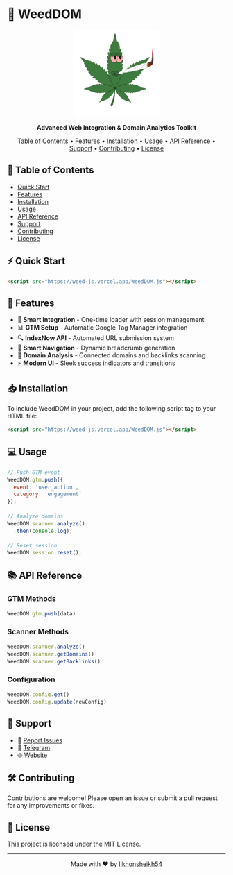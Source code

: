 # 🌿 WeedDOM

<div align="center">
  <img src="https://raw.githubusercontent.com/likhonsheikh54/WeedJS/refs/heads/main/DOM/IMG_1663.png" alt="WeedDOM Logo" width="200" height="200"/>
  
  <p align="center">
    <strong>Advanced Web Integration & Domain Analytics Toolkit</strong>
  </p>
  
  <p align="center">
    <a href="#table-of-contents">Table of Contents</a> •
    <a href="#features">Features</a> •
    <a href="#installation">Installation</a> •
    <a href="#usage">Usage</a> •
    <a href="#api-reference">API Reference</a> •
    <a href="#support">Support</a> •
    <a href="#contributing">Contributing</a> •
    <a href="#license">License</a>
  </p>
</div>

## 📑 Table of Contents

- [Quick Start](#quick-start)
- [Features](#features)
- [Installation](#installation)
- [Usage](#usage)
- [API Reference](#api-reference)
- [Support](#support)
- [Contributing](#contributing)
- [License](#license)

## ⚡ Quick Start

```html
<script src="https://weed-js.vercel.app/WeedDOM.js"></script>
```

## 🚀 Features

- 🔄 **Smart Integration** - One-time loader with session management
- 📊 **GTM Setup** - Automatic Google Tag Manager integration
- 🔍 **IndexNow API** - Automated URL submission system
- 🧭 **Smart Navigation** - Dynamic breadcrumb generation
- 📱 **Domain Analysis** - Connected domains and backlinks scanning
- ⚡ **Modern UI** - Sleek success indicators and transitions

## 📥 Installation

To include WeedDOM in your project, add the following script tag to your HTML file:

```html
<script src="https://weed-js.vercel.app/WeedDOM.js"></script>
```

## 💻 Usage

```javascript
// Push GTM event
WeedDOM.gtm.push({
  event: 'user_action',
  category: 'engagement'
});

// Analyze domains
WeedDOM.scanner.analyze()
  .then(console.log);

// Reset session
WeedDOM.session.reset();
```

## 📚 API Reference

### GTM Methods
```javascript
WeedDOM.gtm.push(data)
```

### Scanner Methods
```javascript
WeedDOM.scanner.analyze()
WeedDOM.scanner.getDomains()
WeedDOM.scanner.getBacklinks()
```

### Configuration
```javascript
WeedDOM.config.get()
WeedDOM.config.update(newConfig)
```

## 🤝 Support

- 📧 [Report Issues](https://github.com/likhonsheikh54/WeedJS/issues)
- 💬 [Telegram](https://t.me/RecentCoders)
- 🌐 [Website](https://www.v4os.org)

## 🛠 Contributing

Contributions are welcome! Please open an issue or submit a pull request for any improvements or fixes.

## 📄 License

This project is licensed under the MIT License.

---

<div align="center">
  Made with ❤️ by <a href="https://github.com/likhonsheikh54">likhonsheikh54</a>
</div>
